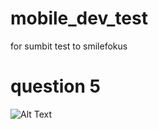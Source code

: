 # mobile_dev_test
for sumbit test to smilefokus

# question 5
 ![Alt Text](https://i.imgur.com/0NsMiOt.png)
